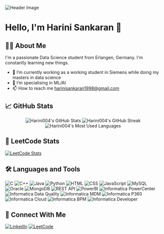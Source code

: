 
<!--
**Harini004/Harini004** is a ✨ _special_ ✨ repository because its `README.md` (this file) appears on your GitHub profile.

Here are some ideas to get you started:

- 🔭 I’m currently working on ...
- 🌱 I’m currently learning ...
- 👯 I’m looking to collaborate on ...
- 🤔 I’m looking for help with ...
- 💬 Ask me about ...
- 📫 How to reach me: ...
- 😄 Pronouns: ...
- ⚡ Fun fact: ...
-->
![Header Image](https://cdn.jsdelivr.net/gh/saadpasta/github-profile-readme-generator@1.5.0/src/assets/github-header.svg)

# Hello, I'm Harini Sankaran 👋

## 👨‍💻 About Me
I'm a passionate Data Science student from Erlangen, Germany. I'm constantly learning new things.

- 🔭 I’m currently working as a working student in Siemens while doing my masters in data science
- 🌱 I’m specialising in ML/AI
- 📫 How to reach me [harinisankaran1998@gmail.com](mailto:harinisankaran1998@gmail.com)


## 📈 GitHub Stats

<p align="center">
  <img src="https://github-readme-stats.vercel.app/api?username=Harini004&show_icons=true&hide_title=true&hide=prs&count_private=true&include_all_commits=true" alt="Harini004's GitHub Stats" />
  <img src="https://streak-stats.demolab.com/?user=Harini004" alt="Harini004's GitHub Streak" />
  <img src="https://github-readme-stats.vercel.app/api/top-langs/?username=Harini004&layout=compact" alt="Harini004's Most Used Languages" />
</p>

## 🧩 LeetCode Stats
[![LeetCode Stats](https://leetcard.jacoblin.cool/Harini004)](https://leetcode.com/Harini004)

## 🛠️ Languages and Tools
![C](https://img.shields.io/badge/C-00599C?style=flat&logo=c&logoColor=white)
![C++](https://img.shields.io/badge/C%2B%2B-00599C?style=flat&logo=c%2B%2B&logoColor=white)
![Java](https://img.shields.io/badge/Java-007396?style=flat&logo=java&logoColor=white)
![Python](https://img.shields.io/badge/Python-3776AB?style=flat&logo=python&logoColor=white)
![HTML](https://img.shields.io/badge/HTML-E34F26?style=flat&logo=html5&logoColor=white)
![CSS](https://img.shields.io/badge/CSS-1572B6?style=flat&logo=css3&logoColor=white)
![JavaScript](https://img.shields.io/badge/JavaScript-F7DF1C?style=flat&logo=javascript&logoColor=black)
![MySQL](https://img.shields.io/badge/MySQL-4479A1?style=flat&logo=mysql&logoColor=white)
![Oracle](https://img.shields.io/badge/Oracle-F80000?style=flat&logo=oracle&logoColor=white)
![MongoDB](https://img.shields.io/badge/MongoDB-47A248?style=flat&logo=mongodb&logoColor=white)
![REST API](https://img.shields.io/badge/REST_API-00A5CF?style=flat&logo=api&logoColor=white)
![PowerBI](https://img.shields.io/badge/PowerBI-F2C811?style=flat&logo=powerbi&logoColor=black)
![Informatica PowerCenter](https://img.shields.io/badge/Informatica_PowerCenter-0033A0?style=flat&logo=informatica&logoColor=white)
![Informatica Data Quality](https://img.shields.io/badge/Informatica_Data_Quality-0033A0?style=flat&logo=informatica&logoColor=white)
![Informatica MDM](https://img.shields.io/badge/Informatica_MDM-0033A0?style=flat&logo=informatica&logoColor=white)
![Informatica P360](https://img.shields.io/badge/Informatica_P360-0033A0?style=flat&logo=informatica&logoColor=white)
![Informatica Cloud](https://img.shields.io/badge/Informatica_Cloud-0033A0?style=flat&logo=informatica&logoColor=white)
![Informatica BPM](https://img.shields.io/badge/Informatica_BPM-0033A0?style=flat&logo=informatica&logoColor=white)
![Informatica Developer](https://img.shields.io/badge/Informatica_Developer-0033A0?style=flat&logo=informatica&logoColor=white)



## 🔗 Connect With Me

[![LinkedIn](https://img.shields.io/badge/LinkedIn-0A66C2?style=flat&logo=linkedin&logoColor=white)](https://www.linkedin.com/in/harini-sankaran-a657a7182/)
[![LeetCode](https://img.shields.io/badge/LeetCode-FD7A1E?style=flat&logo=leetcode&logoColor=white)](https://leetcode.com/u/Harini004/)

